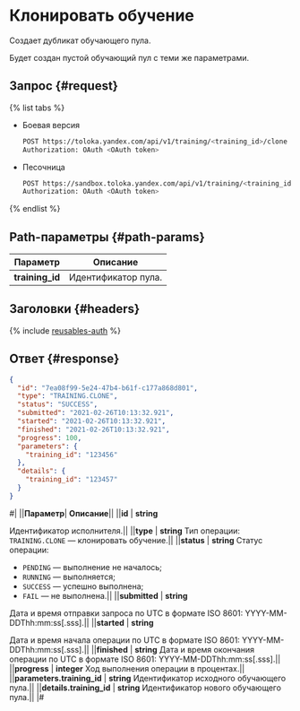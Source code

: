 # Клонировать обучение

Создает дубликат обучающего пула.

Будет создан пустой обучающий пул с теми же параметрами.

## Запрос {#request}

{% list tabs %}

- Боевая версия

  ```bash
  POST https://toloka.yandex.com/api/v1/training/<training_id>/clone
  Authorization: OAuth <OAuth token>
  ```

- Песочница

  ```bash
  POST https://sandbox.toloka.yandex.com/api/v1/training/<training_id>/clone
  Authorization: OAuth <OAuth token>
  ```
{% endlist %}

## Path-параметры {#path-params}

Параметр | Описание
----- | -----
**training_id** | Идентификатор пула.


## Заголовки {#headers}

{% include [reusables-auth](../_includes/reusables/id-reusables/auth.md) %}


## Ответ {#response}

```json
{
  "id": "7ea08f99-5e24-47b4-b61f-c177a868d801",
  "type": "TRAINING.CLONE",
  "status": "SUCCESS",
  "submitted": "2021-02-26T10:13:32.921",
  "started": "2021-02-26T10:13:32.921",
  "finished": "2021-02-26T10:13:32.921",
  "progress": 100,
  "parameters": {
    "training_id": "123456"
  },
  "details": {
    "training_id": "123457"
  }
}
```

#|
||**Параметр**| **Описание**||
||**id** | **string**

Идентификатор исполнителя.||
||**type** | **string**
Тип операции: `TRAINING.CLONE` — клонировать обучение.||
||**status** | **string**
Статус операции:
- `PENDING` — выполнение не началось;
- `RUNNING` — выполняется;
- `SUCCESS` — успешно выполнена;
- `FAIL` — не выполнена.||
||**submitted** | **string**

Дата и время отправки запроса по UTC в формате ISO 8601: YYYY-MM-DDThh:mm:ss[.sss].||
||**started** | **string**

Дата и время начала операции по UTC в формате ISO 8601: YYYY-MM-DDThh:mm:ss[.sss].||
||**finished** | **string**
Дата и время окончания операции по UTC в формате ISO 8601: YYYY-MM-DDThh:mm:ss[.sss].||
||**progress** | **integer**
Ход выполнения операции в процентах.||
||**parameters.training_id** | **string**
Идентификатор исходного обучающего пула.||
||**details.training_id** | **string**
Идентификатор нового обучающего пула.||
|#
